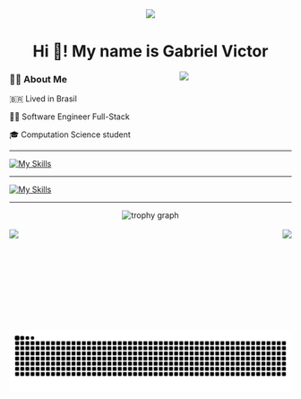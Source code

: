 <div align="center">
  <img height="150" src="https://media.giphy.com/media/M9gbBd9nbDrOTu1Mqx/giphy.gif"  />
  <h1>Hi 👋! My name is Gabriel Victor</h1>
</div>


<img src="https://raw.githubusercontent.com/MicaelliMedeiros/micaellimedeiros/master/image/computer-illustration.png" min-width="200px" max-width="400px" width="200px" align="right">
<h3 align="left">👩‍💻  About Me</h3>
<p> 🇧🇷 Lived in Brasil
<p>👨‍💻 Software Engineer Full-Stack</p>
<p>🎓 Computation Science student</p>

<hr>

[![My Skills](https://skillicons.dev/icons?i=java,spring,python,django,javascript,bootstrap,react,angular,mysql,git,docker,aws)](https://skillicons.dev)
<hr>

[![My Skills](https://skillicons.dev/icons?i=linux,windows)](https://skillicons.dev)

<hr>
<div align="center">
  <img src="https://github-profile-trophy.vercel.app?username=GabrielHidaN&theme=dracula&column=-1&row=1&margin-w=8&margin-h=8&no-bg=false&no-frame=false&order=4" height="150" alt="trophy graph"  />
</div>


<div>
  <br>
  <img  height="180em" src="https://github-readme-stats.vercel.app/api?username=GabrielHidaN&show_icons=true&theme=highcontrast&include_all_commits=true&count_private=true"/>
  <img align="right" height="180em" src="https://github-readme-stats.vercel.app/api/top-langs/?username=GabrielHidaN&layout=compact&langs_count=16&theme=merko"/>
</div>

<br>
<picture>
  <source media="(prefers-color-scheme: dark)" srcset="https://raw.githubusercontent.com/GabrielHidaN/GabrielHidaN/output/github-contribution-grid-snake-dark.svg">
  <source media="(prefers-color-scheme: light)" srcset="https://raw.githubusercontent.com/GabrielHidaN/GabrielHidaN/output/github-contribution-grid-snake.svg">
  <img alt="github contribution grid snake animation" src="https://raw.githubusercontent.com/GabrielHidaN/GabrielHidaN/output/github-contribution-grid-snake.svg">
</picture>
<br><br>




